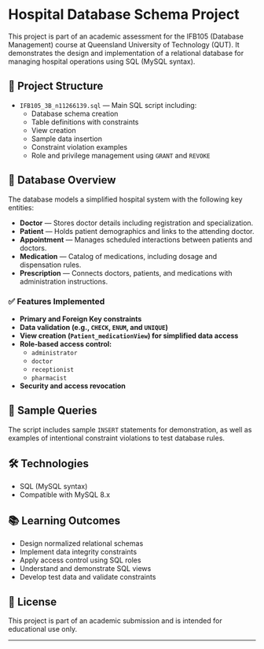 # Hospital Database Schema Project

This project is part of an academic assessment for the IFB105 (Database Management) course at Queensland University of Technology (QUT). It demonstrates the design and implementation of a relational database for managing hospital operations using SQL (MySQL syntax).

## 📁 Project Structure

- `IFB105_3B_n11266139.sql` — Main SQL script including:
  - Database schema creation
  - Table definitions with constraints
  - View creation
  - Sample data insertion
  - Constraint violation examples
  - Role and privilege management using `GRANT` and `REVOKE`

## 🏥 Database Overview

The database models a simplified hospital system with the following key entities:

- **Doctor** — Stores doctor details including registration and specialization.
- **Patient** — Holds patient demographics and links to the attending doctor.
- **Appointment** — Manages scheduled interactions between patients and doctors.
- **Medication** — Catalog of medications, including dosage and dispensation rules.
- **Prescription** — Connects doctors, patients, and medications with administration instructions.

### ✅ Features Implemented

- **Primary and Foreign Key constraints**
- **Data validation (e.g., `CHECK`, `ENUM`, and `UNIQUE`)**
- **View creation (`Patient_medicationView`) for simplified data access**
- **Role-based access control:**
  - `administrator`
  - `doctor`
  - `receptionist`
  - `pharmacist`
- **Security and access revocation**

## 🧪 Sample Queries

The script includes sample `INSERT` statements for demonstration, as well as examples of intentional constraint violations to test database rules.

## 🛠️ Technologies

- SQL (MySQL syntax)
- Compatible with MySQL 8.x

## 📚 Learning Outcomes

- Design normalized relational schemas
- Implement data integrity constraints
- Apply access control using SQL roles
- Understand and demonstrate SQL views
- Develop test data and validate constraints

## 📄 License

This project is part of an academic submission and is intended for educational use only.

---

